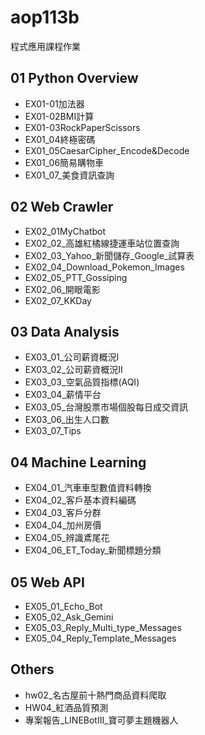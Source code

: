 # aop113b
程式應用課程作業

## 01 Python Overview

- EX01-01加法器
- EX01-02BMI計算
- EX01-03RockPaperScissors
- EX01_04終極密碼
- EX01_05CaesarCipher_Encode&Decode
- EX01_06簡易購物車
- EX01_07_美食資訊查詢
  
## 02 Web Crawler
- EX02_01MyChatbot
- EX02_02_高雄紅橘線捷運車站位置查詢
- EX02_03_Yahoo_新聞儲存_Google_試算表
- EX02_04_Download_Pokemon_Images
- EX02_05_PTT_Gossiping
- EX02_06_開眼電影
- EX02_07_KKDay

## 03 Data Analysis
- EX03_01_公司薪資概況Ⅰ
- EX03_02_公司薪資概況Ⅱ
- EX03_03_空氣品質指標(AQI)
- EX03_04_薪情平台
- EX03_05_台灣股票市場個股每日成交資訊
- EX03_06_出生人口數
- EX03_07_Tips

## 04 Machine Learning
- EX04_01_汽車車型數值資料轉換
- EX04_02_客戶基本資料編碼
- EX04_03_客戶分群
- EX04_04_加州房價
- EX04_05_辨識鳶尾花
- EX04_06_ET_Today_新聞標題分類

## 05 Web API
- EX05_01_Echo_Bot
- EX05_02_Ask_Gemini
- EX05_03_Reply_Multi_type_Messages
- EX05_04_Reply_Template_Messages

## Others
- hw02_名古屋前十熱門商品資料爬取
- HW04_紅酒品質預測
- 專案報告_LINEBotIII_寶可夢主題機器人
